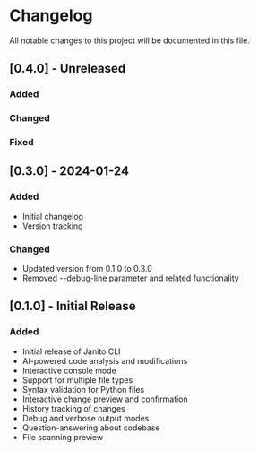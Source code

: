 # Changelog

All notable changes to this project will be documented in this file.

## [0.4.0] - Unreleased

### Added

### Changed

### Fixed

## [0.3.0] - 2024-01-24

### Added
- Initial changelog
- Version tracking

### Changed
- Updated version from 0.1.0 to 0.3.0
- Removed --debug-line parameter and related functionality

## [0.1.0] - Initial Release

### Added
- Initial release of Janito CLI
- AI-powered code analysis and modifications
- Interactive console mode
- Support for multiple file types
- Syntax validation for Python files
- Interactive change preview and confirmation
- History tracking of changes
- Debug and verbose output modes
- Question-answering about codebase
- File scanning preview